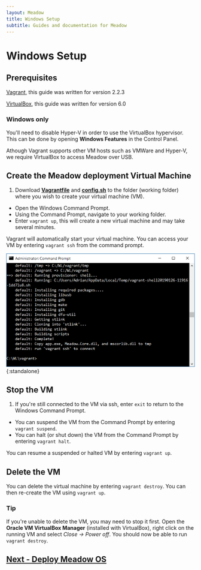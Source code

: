 ```yaml
---
layout: Meadow
title: Windows Setup
subtitle: Guides and documentation for Meadow
---
```


# Windows Setup

## Prerequisites

[Vagrant](https://www.vagrantup.com), this guide was written for version 2.2.3

[VirtualBox](https://www.virtualbox.org), this guide was written for version 6.0

### Windows only

You'll need to disable Hyper-V in order to use the VirtualBox hypervisor. This can be done by opening **Windows Features** in the Control Panel.

Athough Vagrant supports other VM hosts such as VMWare and Hyper-V, we require VirtualBox to access Meadow over USB.

## Create the Meadow deployment Virtual Machine

 1. Download **[Vagrantfile](http://downloads.wildernesslabs.co/Meadow_Beta/Vagrantfile)** and **[config.sh](
http://downloads.wildernesslabs.co/Meadow_Beta/config.sh)** to the folder (working folder) where you wish to create your virtual machine (VM).
 * Open the Windows Command Prompt.
 * Using the Command Prompt, navigate to your working folder.
 * Enter `vagrant up`, this will create a new virtual machine and may take several minutes.

  Vagrant will automatically start your virtual machine. You can access your VM by entering `vagrant ssh` from the command prompt.

  ![VM initializing](./vm_start.png){:standalone}

## Stop the VM

 1. If you're still connected to the VM via ssh, enter `exit` to return to the Windows Command Prompt.
 * You can suspend the VM from the Command Prompt by entering `vagrant suspend`.
 * You can halt (or shut down) the VM from the Command Prompt by entering `vagrant halt`.

  You can resume a suspended or halted VM by entering `vagrant up`.

## Delete the VM

You can delete the virtual machine by entering `vagrant destroy`. You can then re-create the VM using `vagrant up`.

### Tip

If you're unable to delete the VM, you may need to stop it first. Open the **Oracle VM VirtualBox Manager** (installed with VirtualBox), right click on the running VM and select *Close -> Power off*. You should now be able to run `vagrant destroy`.

## [Next - Deploy Meadow OS](/Guides/Getting_Started/Deploying_Meadow/)